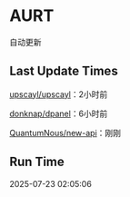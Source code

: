 # AURT

自动更新


## Last Update Times

[upscayl/upscayl](https://github.com/upscayl/upscayl)：2小时前

[donknap/dpanel](https://github.com/donknap/dpanel)：6小时前

[QuantumNous/new-api](https://github.com/QuantumNous/new-api)：刚刚


## Run Time
2025-07-23 02:05:06
